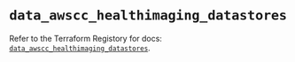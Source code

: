 # `data_awscc_healthimaging_datastores`

Refer to the Terraform Registory for docs: [`data_awscc_healthimaging_datastores`](https://registry.terraform.io/providers/hashicorp/awscc/0.70.0/docs/data-sources/healthimaging_datastores).
